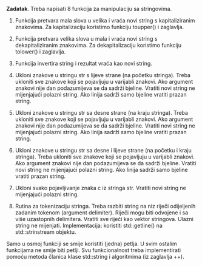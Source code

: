 **Zadatak**. 
Treba napisati 8 funkcija za manipulaciju sa stringovima. 


1. Funkcija pretvara mala slova u velika i vraća novi string s kapitaliziranim znakovima.
   Za kapitalizaciju koristimo funkciju toupper() i <cctype> zaglavlja.

2. Funkcija pretvara velika slova u mala i vraća novi string s dekapitaliziranim znakovima.
   Za dekapitalizaciju koristimo funkciju tolower() i <cctype> zaglavlja.

3. Funkcija invertira string i rezultat vraća kao novi string. 

4. Ukloni znakove u stringu str s lijeve strane (na početku stringa).
   Treba ukloniti sve znakove koji se pojavljuju u varijabli znakovi. Ako 
   argument znakovi nije dan podazumijeva se da sadrži bjeline. Vratiti 
   novi string ne mijenjajući polazni string. Ako linija sadrži samo bjeline
   vratiti prazan string. 

5. Ukloni znakove u stringu str sa desne strane (na kraju stringa).
   Treba ukloniti sve znakove koji se pojavljuju u varijabli znakovi. Ako 
   argument znakovi nije dan podazumijeva se da sadrži bjeline. Vratiti 
   novi string ne mijenjajući polazni string. Ako linija sadrži samo bjeline
   vratiti prazan string.

6.  Ukloni znakove u stringu str sa desne i lijeve strane (na početku i kraju stringa).
   Treba ukloniti sve znakove koji se pojavljuju u varijabli znakovi. Ako 
   argument znakovi nije dan podazumijeva se da sadrži bjeline. Vratiti 
   novi string ne mijenjajući polazni string. Ako linija sadrži samo bjeline
   vratiti prazan string. 

7.  Ukloni svako pojavljivanje znaka c iz stringa str. Vratiti 
   novi string ne mijenjajući polazni string. 

8. Rutina za tokenizaciju stringa. Treba razbiti string na niz riječi 
   odijeljenih zadanim tokenom (argument delimiter). Riječi mogu biti 
   odvojene i sa više uzastopnih delimitera. Vratiti sve riječi kao 
   vektor stringova. Ulazni string ne mijenjati. 
   Implementacija: koristiti std::getline() na std::strinstream objektu.  


Samo u osmoj funkciji se smije koristiti (jedna) petlja. U svim  ostalim funkcijama 
ne smije biti  petlji. Svu funkcionalnost treba implementirati pomoću metoda članica klase
std::string i algoritmima (iz zaglavlja +<algorithm>+).

